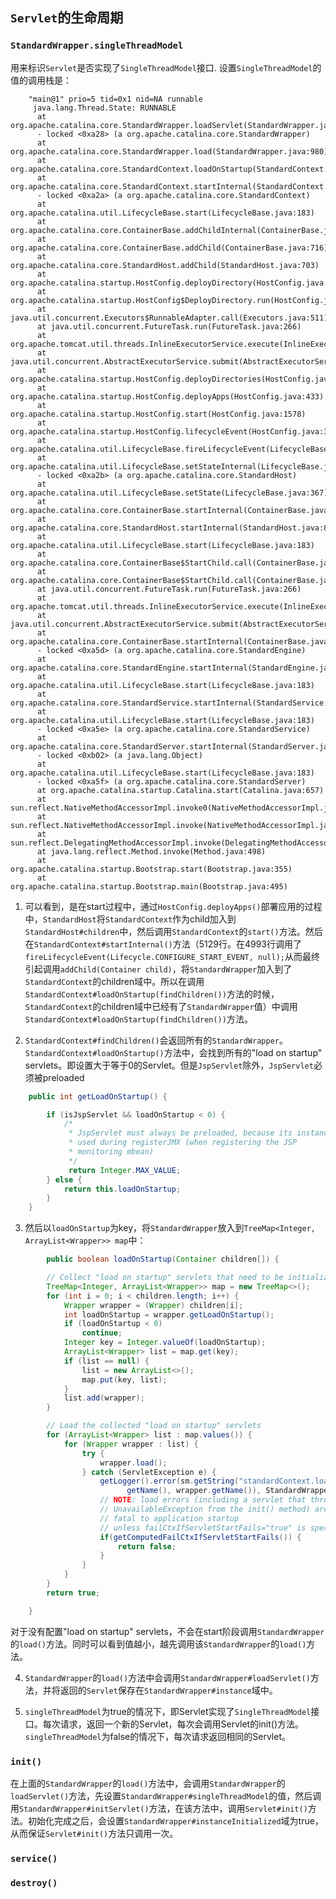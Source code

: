 ## `Servlet`的生命周期

### `StandardWrapper.singleThreadModel`
用来标识`Servlet`是否实现了`SingleThreadModel`接口. 设置`SingleThreadModel`的值的调用栈是：
```
    "main@1" prio=5 tid=0x1 nid=NA runnable
     java.lang.Thread.State: RUNNABLE
	  at org.apache.catalina.core.StandardWrapper.loadServlet(StandardWrapper.java:1083)
	  - locked <0xa28> (a org.apache.catalina.core.StandardWrapper)
	  at org.apache.catalina.core.StandardWrapper.load(StandardWrapper.java:980)
	  at org.apache.catalina.core.StandardContext.loadOnStartup(StandardContext.java:4819)
	  at org.apache.catalina.core.StandardContext.startInternal(StandardContext.java:5129)
	  - locked <0xa2a> (a org.apache.catalina.core.StandardContext)
	  at org.apache.catalina.util.LifecycleBase.start(LifecycleBase.java:183)
	  at org.apache.catalina.core.ContainerBase.addChildInternal(ContainerBase.java:740)
	  at org.apache.catalina.core.ContainerBase.addChild(ContainerBase.java:716)
	  at org.apache.catalina.core.StandardHost.addChild(StandardHost.java:703)
	  at org.apache.catalina.startup.HostConfig.deployDirectory(HostConfig.java:1134)
	  at org.apache.catalina.startup.HostConfig$DeployDirectory.run(HostConfig.java:1868)
	  at java.util.concurrent.Executors$RunnableAdapter.call(Executors.java:511)
	  at java.util.concurrent.FutureTask.run(FutureTask.java:266)
	  at org.apache.tomcat.util.threads.InlineExecutorService.execute(InlineExecutorService.java:75)
	  at java.util.concurrent.AbstractExecutorService.submit(AbstractExecutorService.java:112)
	  at org.apache.catalina.startup.HostConfig.deployDirectories(HostConfig.java:1045)
	  at org.apache.catalina.startup.HostConfig.deployApps(HostConfig.java:433)
	  at org.apache.catalina.startup.HostConfig.start(HostConfig.java:1578)
	  at org.apache.catalina.startup.HostConfig.lifecycleEvent(HostConfig.java:308)
	  at org.apache.catalina.util.LifecycleBase.fireLifecycleEvent(LifecycleBase.java:123)
	  at org.apache.catalina.util.LifecycleBase.setStateInternal(LifecycleBase.java:424)
	  - locked <0xa2b> (a org.apache.catalina.core.StandardHost)
	  at org.apache.catalina.util.LifecycleBase.setState(LifecycleBase.java:367)
	  at org.apache.catalina.core.ContainerBase.startInternal(ContainerBase.java:964)
	  at org.apache.catalina.core.StandardHost.startInternal(StandardHost.java:839)
	  at org.apache.catalina.util.LifecycleBase.start(LifecycleBase.java:183)
	  at org.apache.catalina.core.ContainerBase$StartChild.call(ContainerBase.java:1425)
	  at org.apache.catalina.core.ContainerBase$StartChild.call(ContainerBase.java:1415)
	  at java.util.concurrent.FutureTask.run(FutureTask.java:266)
	  at org.apache.tomcat.util.threads.InlineExecutorService.execute(InlineExecutorService.java:75)
	  at java.util.concurrent.AbstractExecutorService.submit(AbstractExecutorService.java:134)
	  at org.apache.catalina.core.ContainerBase.startInternal(ContainerBase.java:941)
	  - locked <0xa5d> (a org.apache.catalina.core.StandardEngine)
	  at org.apache.catalina.core.StandardEngine.startInternal(StandardEngine.java:258)
	  at org.apache.catalina.util.LifecycleBase.start(LifecycleBase.java:183)
	  at org.apache.catalina.core.StandardService.startInternal(StandardService.java:422)
	  at org.apache.catalina.util.LifecycleBase.start(LifecycleBase.java:183)
	  - locked <0xa5e> (a org.apache.catalina.core.StandardService)
	  at org.apache.catalina.core.StandardServer.startInternal(StandardServer.java:770)
	  - locked <0xb02> (a java.lang.Object)
	  at org.apache.catalina.util.LifecycleBase.start(LifecycleBase.java:183)
	  - locked <0xa5f> (a org.apache.catalina.core.StandardServer)
	  at org.apache.catalina.startup.Catalina.start(Catalina.java:657)
	  at sun.reflect.NativeMethodAccessorImpl.invoke0(NativeMethodAccessorImpl.java:-1)
	  at sun.reflect.NativeMethodAccessorImpl.invoke(NativeMethodAccessorImpl.java:62)
	  at sun.reflect.DelegatingMethodAccessorImpl.invoke(DelegatingMethodAccessorImpl.java:43)
	  at java.lang.reflect.Method.invoke(Method.java:498)
	  at org.apache.catalina.startup.Bootstrap.start(Bootstrap.java:355)
	  at org.apache.catalina.startup.Bootstrap.main(Bootstrap.java:495)
```
1. 可以看到，是在start过程中，通过`HostConfig.deployApps()`部署应用的过程中，`StandardHost`将`StandardContext`作为child加入到`StandardHost#children`中，然后调用`StandardContext`的`start()`方法。然后在`StandardContext#startInternal()`方法（5129行。在4993行调用了`fireLifecycleEvent(Lifecycle.CONFIGURE_START_EVENT, null);`从而最终引起调用`addChild(Container child)`，将`StandardWrapper`加入到了`StandardContext`的children域中。所以在调用`StandardContext#loadOnStartup(findChildren())`方法的时候，`StandardContext`的children域中已经有了`StandardWrapper`值）中调用`StandardContext#loadOnStartup(findChildren())`方法。
 
2. `StandardContext#findChildren()`会返回所有的`StandardWrapper`。`StandardContext#loadOnStartup()`方法中，会找到所有的"load on startup" servlets。即<load-on-startup>设置大于等于0的Servlet。但是`JspServlet`除外，`JspServlet`必须被preloaded
```java
    public int getLoadOnStartup() {

        if (isJspServlet && loadOnStartup < 0) {
            /*
             * JspServlet must always be preloaded, because its instance is
             * used during registerJMX (when registering the JSP
             * monitoring mbean)
             */
             return Integer.MAX_VALUE;
        } else {
            return this.loadOnStartup;
        }
    }
```
3. 然后以`loadOnStartup`为key，将`StandardWrapper`放入到`TreeMap<Integer, ArrayList<Wrapper>> map`中：
```java
        public boolean loadOnStartup(Container children[]) {

        // Collect "load on startup" servlets that need to be initialized
        TreeMap<Integer, ArrayList<Wrapper>> map = new TreeMap<>();
        for (int i = 0; i < children.length; i++) {
            Wrapper wrapper = (Wrapper) children[i];
            int loadOnStartup = wrapper.getLoadOnStartup();
            if (loadOnStartup < 0)
                continue;
            Integer key = Integer.valueOf(loadOnStartup);
            ArrayList<Wrapper> list = map.get(key);
            if (list == null) {
                list = new ArrayList<>();
                map.put(key, list);
            }
            list.add(wrapper);
        }

        // Load the collected "load on startup" servlets
        for (ArrayList<Wrapper> list : map.values()) {
            for (Wrapper wrapper : list) {
                try {
                    wrapper.load();
                } catch (ServletException e) {
                    getLogger().error(sm.getString("standardContext.loadOnStartup.loadException",
                          getName(), wrapper.getName()), StandardWrapper.getRootCause(e));
                    // NOTE: load errors (including a servlet that throws
                    // UnavailableException from the init() method) are NOT
                    // fatal to application startup
                    // unless failCtxIfServletStartFails="true" is specified
                    if(getComputedFailCtxIfServletStartFails()) {
                        return false;
                    }
                }
            }
        }
        return true;

    }
```
对于没有配置"load on startup" servlets，不会在start阶段调用`StandardWrapper`的`load()`方法。同时可以看到<load-on-startup>值越小，越先调用该`StandardWrapper`的`load()`方法。

4. `StandardWrapper`的`load()`方法中会调用`StandardWrapper#loadServlet()`方法，并将返回的`Servlet`保存在`StandardWrapper#instance`域中。

5. `singleThreadModel`为true的情况下，即Servlet实现了`SingleThreadModel`接口。每次请求，返回一个新的Servlet，每次会调用Servlet的init()方法。`singleThreadModel`为false的情况下，每次请求返回相同的Servlet。

### `init()`
在上面的`StandardWrapper`的`load()`方法中，会调用`StandardWrapper`的`loadServlet()`方法，先设置`StandardWrapper#singleThreadModel`的值，然后调用`StandardWrapper#initServlet()`方法，在该方法中，调用`Servlet#init()`方法。初始化完成之后，会设置`StandardWrapper#instanceInitialized`域为true，从而保证`Servlet#init()`方法只调用一次。

### `service()`

### `destroy()`
